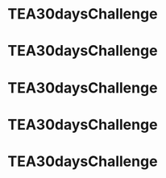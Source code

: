 # TEA30daysChallenge
# TEA30daysChallenge
# TEA30daysChallenge
# TEA30daysChallenge
# TEA30daysChallenge
